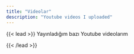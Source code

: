```yaml
---
title: "Videolar"
description: "Youtube videos I uploaded"
---
```


{{< lead >}}
Yayınladığım bazı Youtube videolarım
<!-- Projects I've done, worked on -->
{{< /lead >}}
